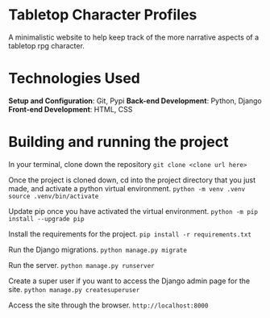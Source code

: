 # Tabletop Character Profiles

A minimalistic website to help keep track of the more narrative aspects of a tabletop rpg character.

# Technologies Used

**Setup and Configuration**: Git, Pypi
**Back-end Development**: Python, Django  
**Front-end Development**: HTML, CSS

# Building and running the project

In your terminal, clone down the repository
`git clone <clone url here>`

Once the project is cloned down, cd into the project directory that you just made, and activate a python virtual environment.
`python -m venv .venv`
`source .venv/bin/activate`

Update pip once you have activated the virtual environment.
`python -m pip install --upgrade pip`

Install the requirements for the project.
`pip install -r requirements.txt`

Run the Django migrations.
`python manage.py migrate`

Run the server.
`python manage.py runserver`

Create a super user if you want to access the Django admin page for the site.
`python manage.py createsuperuser`

Access the site through the browser.
`http://localhost:8000`
